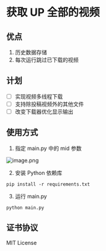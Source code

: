 # 获取 UP 全部的视频

## 优点

1. 历史数据存储
2. 每次运行跳过已下载的视频

## 计划

- [ ] 实现视频多线程下载
- [ ] 支持除投稿视频外的其他文件
- [ ] 改变下载器优化显示输出

## 使用方式

1. 指定 main.py 中的 mid 参数

![image.png](https://i.postimg.cc/MKsyW1Hb/image.png)

2. 安装 Python 依赖库

```shell
pip install -r requirements.txt
```

3. 运行 main.py

```shell
python main.py
```
## 证书协议

MIT License
